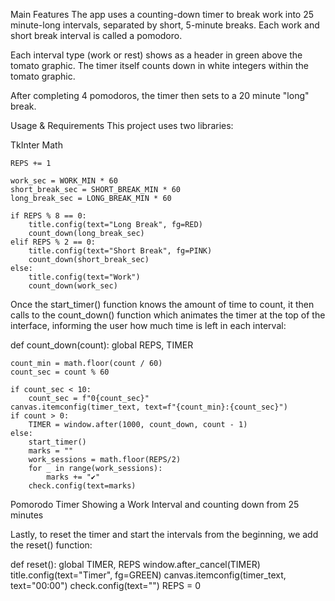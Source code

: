 Main Features
The app uses a counting-down timer to break work into 25 minute-long intervals, separated by short, 5-minute breaks. Each work and short break interval is called a pomodoro.

Each interval type (work or rest) shows as a header in green above the tomato graphic. The timer itself counts down in white integers within the tomato graphic.

After completing 4 pomodoros, the timer then sets to a 20 minute "long" break.

Usage & Requirements
This project uses two libraries:

TkInter
Math

    REPS += 1

    work_sec = WORK_MIN * 60
    short_break_sec = SHORT_BREAK_MIN * 60
    long_break_sec = LONG_BREAK_MIN * 60

    if REPS % 8 == 0:
        title.config(text="Long Break", fg=RED)
        count_down(long_break_sec)
    elif REPS % 2 == 0:
        title.config(text="Short Break", fg=PINK)
        count_down(short_break_sec)
    else:
        title.config(text="Work")
        count_down(work_sec)
Once the start_timer() function knows the amount of time to count, it then calls to the count_down() function which animates the timer at the top of the interface, informing the user how much time is left in each interval:

def count_down(count):
    global REPS, TIMER

    count_min = math.floor(count / 60)
    count_sec = count % 60

    if count_sec < 10:
        count_sec = f"0{count_sec}"
    canvas.itemconfig(timer_text, text=f"{count_min}:{count_sec}")
    if count > 0:
        TIMER = window.after(1000, count_down, count - 1)
    else:
        start_timer()
        marks = ""
        work_sessions = math.floor(REPS/2)
        for _ in range(work_sessions):
            marks += "✔"
        check.config(text=marks)
Pomorodo Timer Showing a Work Interval and counting down from 25 minutes

Lastly, to reset the timer and start the intervals from the beginning, we add the reset() function:

def reset():
    global TIMER, REPS
    window.after_cancel(TIMER)
    title.config(text="Timer", fg=GREEN)
    canvas.itemconfig(timer_text, text="00:00")
    check.config(text="")
    REPS = 0
